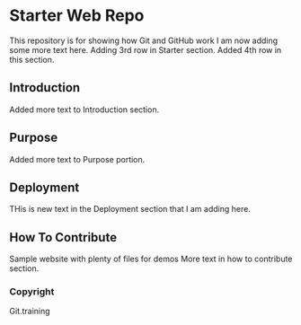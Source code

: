 # Starter Web Repo

This repository is for showing how Git and GitHub work
I am now adding some more text here. 
Adding 3rd row in Starter section.
Added 4th row in this section.

## Introduction

Added more text to Introduction section. 

## Purpose

Added more text to Purpose portion.

## Deployment

THis is new text in the Deployment section that I am adding here. 

## How To Contribute

Sample website with plenty of files for demos
More text in how to contribute section.

### Copyright

Git.training